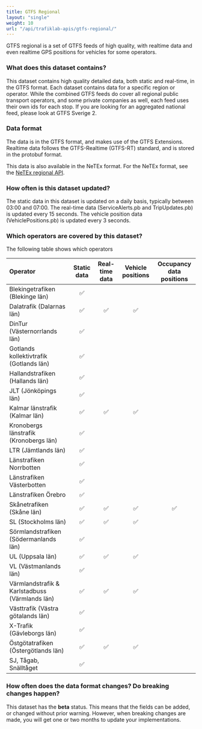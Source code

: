 ```yaml
---
title: GTFS Regional
layout: "single"
weight: 10
url: "/api/trafiklab-apis/gtfs-regional/"
---
```


GTFS regional is a set of GTFS feeds of high quality, with realtime data and even realtime GPS positions for 
vehicles for some operators.  

### What does this dataset contains?

This dataset contains high quality detailed data, both static and real-time, in the GTFS format. Each dataset contains
data for a specific region or operator. While the combined GTFS feeds do cover all regional public transport operators, 
and some private companies as well, each feed uses their own ids for each stop. If you are looking for an aggregated 
national feed, please look at GTFS Sverige 2.

### Data format

The data is in the GTFS format, and makes use of the GTFS Extensions. Realtime data follows the GTFS-Realtime
(GTFS-RT) standard, and is stored in the protobuf format.

This data is also available in the NeTEx format. For the NeTEx format, see the [NeTEx regional API](/api/netex-regional/).

### How often is this dataset updated?

The static data in this dataset is updated on a daily basis, typically between 03:00 and 07:00. The real-time data
(ServiceAlerts.pb and TripUpdates.pb) is updated every 15 seconds. The vehicle position data (VehiclePositions.pb)
is updated every 3 seconds.

### Which operators are covered by this dataset?

The following table shows which operators

| Operator | Static data | Real-time data | Vehicle positions | Occupancy data positions |
| :--- | :---: | :---: | :---: | :---: |
| Blekingetrafiken (Blekinge län)| ✅ |  |  |  |
| Dalatrafik (Dalarnas län)| ✅ | ✅ | ✅ |  |
| DinTur (Västernorrlands län)| ✅ |  |  |  |
| Gotlands kollektivtrafik (Gotlands län)| ✅ |  |  |  |
| Hallandstrafiken (Hallands län)| ✅ |  |  |  |
| JLT (Jönköpings län)| ✅ |  |  |  |
| Kalmar länstrafik (Kalmar län)| ✅ | ✅ | ✅ |  |
| Kronobergs länstrafik (Kronobergs län)| ✅ |  |  |  |
| LTR (Jämtlands län)| ✅ |  |  |  |
| Länstrafiken Norrbotten| ✅ |  |  |  |
| Länstrafiken Västerbotten| ✅ |  |  |  |
| Länstrafiken Örebro| ✅ |  |  |  |
| Skånetrafiken (Skåne län) | ✅ |✅ | ✅ | ✅ |
| SL (Stockholms län) | ✅ |✅ | ✅ |  |
| Sörmlandstrafiken (Södermanlands län) | ✅ |  |  |  |
| UL (Uppsala län) | ✅ |✅ | ✅ |  |
| VL (Västmanlands län) | ✅ |  |  |  |
| Värmlandstrafik & Karlstadbuss (Värmlands län) | ✅ |✅ | ✅ |  |
| Västtrafik (Västra götalands län) | ✅ |  |  |  |
| X-Trafik (Gävleborgs län) | ✅ |  |  |  |
| Östgötatrafiken (Östergötlands län)| ✅ | ✅ | ✅ |  |
| SJ, Tågab, Snälltåget | ✅ |  |  |  |

### How often does the data format changes? Do breaking changes happen?

This dataset has the **beta** status. This means that the fields can be added, or changed without prior warning.
However, when breaking changes are made, you will get one or two months to update your implementations.
